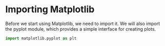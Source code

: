 # Importing Matplotlib

Before we start using Matplotlib, we need to import it. We will also import the pyplot module, which provides a simple interface for creating plots.

```python
import matplotlib.pyplot as plt
```
